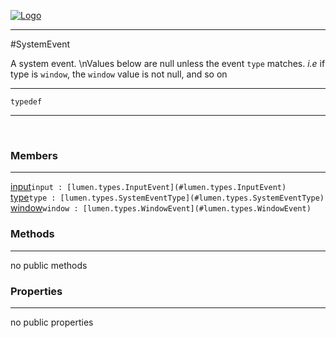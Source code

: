 
[![Logo](../../../images/logo.png)](../../../api/index.html)

---



#SystemEvent

A system event. \nValues below are null unless the event `type` matches. _i.e_ if type is `window`, the `window` value is not null, and so on

---

`typedef`
<span class="meta">

</span>


---

&nbsp;
&nbsp;

<h3>Members</h3> <hr/><span class="member apipage">
            <a name="input"><a class="lift" href="#input">input</a></a><code class="signature apipage">input : [lumen.types.InputEvent](#lumen.types.InputEvent)</code><br/></span>
        <span class="small_desc_flat"></span><span class="member apipage">
            <a name="type"><a class="lift" href="#type">type</a></a><code class="signature apipage">type : [lumen.types.SystemEventType](#lumen.types.SystemEventType)</code><br/></span>
        <span class="small_desc_flat"></span><span class="member apipage">
            <a name="window"><a class="lift" href="#window">window</a></a><code class="signature apipage">window : [lumen.types.WindowEvent](#lumen.types.WindowEvent)</code><br/></span>
        <span class="small_desc_flat"></span>

<h3>Methods</h3> <hr/>no public methods

<h3>Properties</h3> <hr/>no public properties

&nbsp;
&nbsp;
&nbsp;